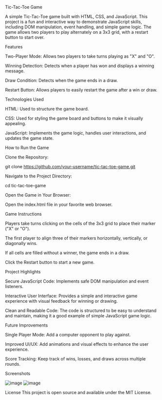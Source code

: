Tic-Tac-Toe Game

A simple Tic-Tac-Toe game built with HTML, CSS, and JavaScript. This project is a fun and interactive way to demonstrate JavaScript skills, including DOM manipulation, event handling, and simple game logic. The game allows two players to play alternately on a 3x3 grid, with a restart button to start over.

Features

Two-Player Mode: Allows two players to take turns playing as "X" and "O".

Winning Detection: Detects when a player has won and displays a winning message.

Draw Condition: Detects when the game ends in a draw.

Restart Button: Allows players to easily restart the game after a win or draw.

Technologies Used

HTML: Used to structure the game board.

CSS: Used for styling the game board and buttons to make it visually appealing.

JavaScript: Implements the game logic, handles user interactions, and updates the game state.

How to Run the Game

Clone the Repository:

git clone https://github.com/your-username/tic-tac-toe-game.git

Navigate to the Project Directory:

cd tic-tac-toe-game

Open the Game in Your Browser:

Open the index.html file in your favorite web browser.

Game Instructions

Players take turns clicking on the cells of the 3x3 grid to place their marker ("X" or "O").

The first player to align three of their markers horizontally, vertically, or diagonally wins.

If all cells are filled without a winner, the game ends in a draw.

Click the Restart button to start a new game.

Project Highlights

Secure JavaScript Code: Implements safe DOM manipulation and event listeners.

Interactive User Interface: Provides a simple and interactive game experience with visual feedback for winning or drawing.

Clean and Readable Code: The code is structured to be easy to understand and maintain, making it a good example of simple JavaScript game logic.

Future Improvements

Single Player Mode: Add a computer opponent to play against.

Improved UI/UX: Add animations and visual effects to enhance the user experience.

Score Tracking: Keep track of wins, losses, and draws across multiple rounds.


Screenshots

![image](https://github.com/user-attachments/assets/f3365091-2825-439e-8991-ae7f23fe7e91)
![image](https://github.com/user-attachments/assets/29a00781-873f-4c62-9ed3-83dd4d6e2b67)

License
This project is open source and available under the MIT License.
